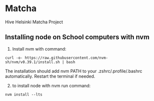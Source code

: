 # Matcha
Hive Helsinki Matcha Project

## Installing node on School computers with nvm

1. Install nvm with command:
```console
curl -o- https://raw.githubusercontent.com/nvm-sh/nvm/v0.39.1/install.sh | bash
```
The installation should add nvm PATH to your .zshrc/.profile/.bashrc automatically. Restart the terminal if needed.

2. to install node with nvm run command:
```console
nvm install --lts
```
